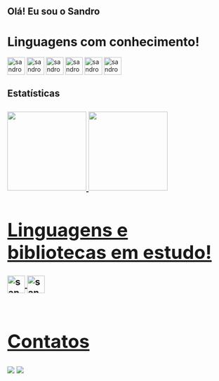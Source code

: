 ## Olá! Eu sou o Sandro

<h1>Linguagens com conhecimento!</h1>
<div style="display: inline_block">
  
  <img align="center" alt="sandrodev-html5" height="40" width="40" src="https://cdn.jsdelivr.net/gh/devicons/devicon/icons/html5/html5-original.svg" />
  <img align="center" alt="sandrodev-css" height="40" width="40" src="https://cdn.jsdelivr.net/gh/devicons/devicon/icons/css3/css3-original.svg"/>
  <img align="center" alt="sandrodev-js" height="40" width="40" src="https://cdn.jsdelivr.net/gh/devicons/devicon/icons/javascript/javascript-original.svg" /> 
   <img align="center" alt="sandrodev-python" height="40" width="40"  src="https://uxwing.com/wp-content/themes/uxwing/download/brands-and-social-media/bootstrap-5-logo-icon.png" />
   <img align="center" alt="sandrodev-python" height="40" width="40"  src="https://cdn.jsdelivr.net/gh/devicons/devicon/icons/react/react-original.svg" />
  <img align="center" alt="sandrodev-python" height="40" width="40"  src="https://upload.wikimedia.org/wikipedia/commons/thumb/a/a7/React-icon.svg/512px-React-icon.svg.png?20220125121207" />
</div>

<di>
  <h2>Estatísticas<h2>
  <a href="https://github.com/sandrodev23">
  <img height="180em" src="https://github-readme-stats.vercel.app/api?username=sandrodev23&show_icons=true&theme=dark&includ_all_commits=true&count_private=true"/>
  <img height="180em" src="https://github-readme-stats.vercel.app/api/top-langs/?username=sandrodev23&layout=compact&langs_count=16&theme=dark"/>
</div>

<h1>Linguagens e bibliotecas em estudo!</h1>
<div style="display": inline_block>
   <img align="center" alt="sandrodev-python" height="40" width="40"  src="https://cdn.jsdelivr.net/gh/devicons/devicon/icons/python/python-original.svg" />
   <img align="center" alt="sandrodev-python" height="40" width="40"  src="https://cdn.jsdelivr.net/gh/devicons/devicon/icons/typescript/typescript-original.svg" />
  
     
</div><br>
<h1>Contatos</h1>
<div>
  <a href="https://www.linkedin.com/in/sandro-esperidi%C3%A3o-239751298/" target="_blank"><img src="https://img.shields.io/badge/LinkedIn-0077B5?style=for-the-badge&logo=linkedin&logoColor=white" target="_blank"></a>
  <a href="studiosuzano2021@gmail.com" target="_blank"><img src="https://img.shields.io/badge/Gmail-D14836?style=for-the-badge&logo=gmail&logoColor=white" target="_blank"></a>
</div>




